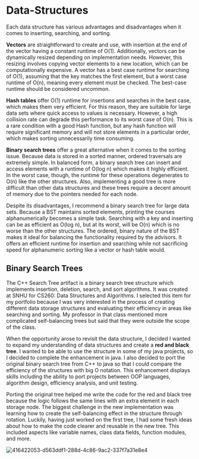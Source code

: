# Data-Structures
Each data structure has various advantages and disadvantages when it comes to inserting, searching, and sorting. 

**Vectors** are straightforward to create and use, with insertion at the end of the vector having a constant runtime of O(1). Additionally, vectors can be dynamically resized depending on implementation needs. However, this resizing involves copying vector elements to a new location, which can be computationally expensive. A vector has a best case runtime for searching of O(1), assuming that the key matches the first element, but a worst case runtime of O(n), meaning every element must be checked. The best-case runtime should be considered uncommon.

**Hash tables** offer O(1) runtime for insertions and searches in the best case, which makes them very efficient. For this reason, they are suitable for large data sets where quick access to values is necessary. However, a high collision rate can degrade this performance to its worst case of O(n). This is a rare condition with a good Hash function, but any hash function will require significant memory and will not store elements in a particular order, which makes sorting unnecessarily time consuming. 

**Binary search trees** offer a great alternative when it comes to the sorting issue. Because data is stored in a sorted manner, ordered traversals are extremely simple. In balanced form, a binary search tree can insert and access elements with a runtime of O(log n) which makes it highly efficient. In the worst case, though, the runtime for these operations degenerates to O(n) like the other structures. Also, implementing a good tree is more difficult than other data structures and these trees require a decent amount of memory due to the pointers needed for each node.

Despite its disadvantages, I recommend a binary search tree for large data sets. Because a BST maintains sorted elements, printing the courses alphanumerically becomes a simple task. Searching with a key and inserting can be as efficient as O(log n), but at its worst, will be O(n) which is no worse than the other structures. The ordered, binary nature of the BST makes it ideal for balancing the functionality required by the advisors. It offers an efficient runtime for insertion and searching while not sacrificing speed for alphanumeric sorting like a vector or hash table would. 

## Binary Search Trees
The C++ Search Tree artifact is a binary search tree structure which implements insertion, deletion, search, and sort algorithms. It was created at SNHU for CS260: Data Structures and Algorithms. I selected this item for my portfolio because I was very interested in the process of creating different data storage structures and evaluating their efficiency in areas like searching and sorting. My professor in that class mentioned more complicated self-balancing trees but said that they were outside the scope of the class.

When the opportunity arose to revisit the data structure, I decided I wanted to expand my understanding of data structures and create a **red and black tree**. I wanted to be able to use the structure in some of my java projects, so I decided to complete the enhancement in java. I also decided to port the original binary search tree from C++ to java so that I could compare the efficiency of the structures with big O notation. This enhancement displays skills including the ability to port projects between OOP languages, algorithm design, efficiency analysis, and unit testing.

Porting the original tree helped me write the code for the red and black tree because the logic follows the same lines with an extra element in each storage node. The biggest challenge in the new implementation was learning how to create the self-balancing effect in the structure through rotation. Luckily, having just worked on the first tree, I had some fresh ideas about how to make the code clearer and reusable in the new tree. This included aspects like variable names, class data fields, function modules, and more.

![416422053-d563ddf1-288d-4c86-9ac2-337f7a31e8e4](https://github.com/user-attachments/assets/06c2dc09-388e-43e3-8992-0231ed0231d4)
